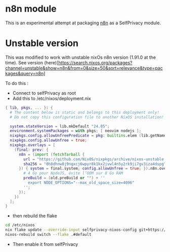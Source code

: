 # n8n module

This is an experimental attempt at packaging [n8n](https://github.com/n8n-io/n8n) as a SelfPrivacy module.


# Unstable version

This was modified to work with unstable nixOs n8n version (1.91.0 at the time). See version (here)[https://search.nixos.org/packages?channel=unstable&show=n8n&from=0&size=50&sort=relevance&type=packages&query=n8n]

To do this :
 - Connect to selfPrivacy as root
 - Add this to /etc/nixos/deployment.nix
``` nix
{ lib, pkgs, ... }: {
  # The content below is static and belongs to this deployment only!
  # Do not copy this configuration file to another NixOS installation!

  system.stateVersion = lib.mkDefault "24.05";
  environment.systemPackages = with pkgs; [ neovim nodejs ];
  nixpkgs.config.allowUnfreePredicate = pkg: builtins.elem (lib.getName pkg) [ "n8n" ];
  nixpkgs.config.allowUnfree = true;
  nixpkgs.overlays = [
    (final: prev: {
      n8n = (import (fetchTarball {
        url = "https://github.com/NixOS/nixpkgs/archive/nixos-unstable.tar.gz";
        sha256 = "0h8dhnw8j9ngxcj6wpyr8k1kx2jvwl4n5y2rk9ji7gv3iza4dspg";
      }) { system = final.system; config.allowUnfree = true; }).n8n.overrideAttrs (old: {
        # 4 Go pour NodeJS, évite l’OOM sur 8 Go RAM
        preBuild = (old.preBuild or "") + ''
          export NODE_OPTIONS="--max_old_space_size=4096"
        '';
      });
    })
  ];
}
```

 - then rebuild the flake
``` sh
cd /etc/nixos
nix flake update --override-input selfprivacy-nixos-config git+https://git.selfprivacy.org/SelfPrivacy/selfprivacy-nixos-config.git?ref=flakes
nixos-rebuild switch --flake .#default
```

 - Then enable it from selfPrivacy 
